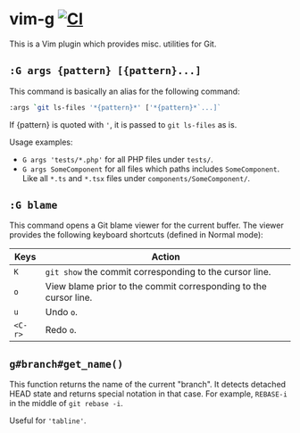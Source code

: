 # vim-g [![CI](https://github.com/kana/vim-g/actions/workflows/ci.yml/badge.svg)](https://github.com/kana/vim-g/actions/workflows/ci.yml)

This is a Vim plugin which provides misc. utilities for Git.

## `:G args {pattern} [{pattern}...]`

This command is basically an alias for the following command:

```bash
:args `git ls-files '*{pattern}*' ['*{pattern}*`...]`
```

If {pattern} is quoted with `'`, it is passed to `git ls-files` as is.

Usage examples:

- `G args 'tests/*.php'` for all PHP files under `tests/`.
- `G args SomeComponent` for all files which paths includes `SomeComponent`.
   Like all `*.ts` and `*.tsx` files under `components/SomeComponent/`.

## `:G blame`

This command opens a Git blame viewer for the current buffer.
The viewer provides the following keyboard shortcuts (defined in Normal mode):

| Keys   | Action                                                           |
| ------ | ---------------------------------------------------------------- |
| `K`    | `git show` the commit corresponding to the cursor line.          |
| `o`    | View blame prior to the commit corresponding to the cursor line. |
| `u`    | Undo `o`.                                                        |
| `<C-r>`| Redo `o`.                                                        |

## `g#branch#get_name()`

This function returns the name of the current "branch".  It detects detached
HEAD state and returns special notation in that case.  For example, `REBASE-i`
in the middle of `git rebase -i`.

Useful for `'tabline'`.
